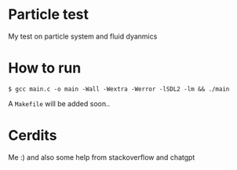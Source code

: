 # Particle test
My test on particle system and fluid dyanmics
# How to run
`$ gcc main.c -o main -Wall -Wextra -Werror -lSDL2 -lm && ./main`

A `Makefile` will be added soon..
# Cerdits
Me :) and also some help from stackoverflow and chatgpt
